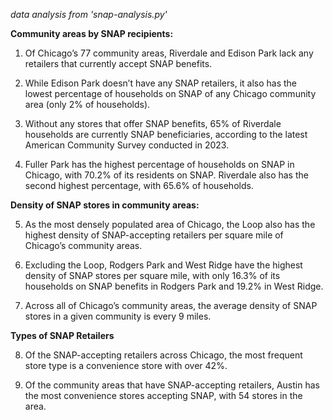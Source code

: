 _data analysis from 'snap-analysis.py'_

**Community areas by SNAP recipients:**
1. Of Chicago’s 77 community areas, Riverdale and Edison Park lack any retailers that currently accept SNAP benefits. 

2. While Edison Park doesn’t have any SNAP retailers, it also has the lowest percentage of households on SNAP of any Chicago community area (only 2% of households). 

3. Without any stores that offer SNAP benefits, 65% of Riverdale households are currently SNAP beneficiaries, according to the latest American Community Survey conducted in 2023.

4. Fuller Park has the highest percentage of households on SNAP in Chicago, with 70.2% of its residents on SNAP. Riverdale also has the second highest percentage, with 65.6% of households. 



**Density of SNAP stores in community areas:**

5. As the most densely populated area of Chicago, the Loop also has the highest density of SNAP-accepting retailers per square mile of Chicago’s community areas. 

6. Excluding the Loop, Rodgers Park and West Ridge have the highest density of SNAP stores per square mile, with only 16.3% of its households on SNAP benefits in Rodgers Park and 19.2% in West Ridge. 

7. Across all of Chicago’s community areas, the average density of SNAP stores in a given community is every 9 miles. 



**Types of SNAP Retailers**

8. Of the SNAP-accepting retailers across Chicago, the most frequent store type is a convenience store with over 42%. 

9. Of the community areas that have SNAP-accepting retailers, Austin has the most convenience stores accepting SNAP, with 54 stores in the area. 
